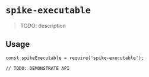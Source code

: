 # `spike-executable`

> TODO: description

## Usage

```
const spikeExecutable = require('spike-executable');

// TODO: DEMONSTRATE API
```
